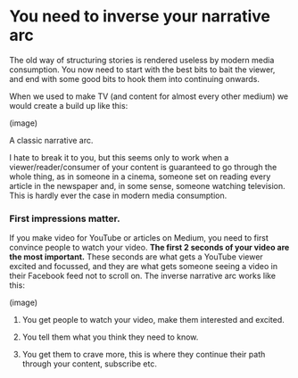 # You need to inverse your narrative arc
The old way of structuring stories is rendered useless by modern media consumption. You now need to start with the best bits to bait the viewer, and end with some good bits to hook them into continuing onwards.

When we used to make TV (and content for almost every other medium) we would create a build up like this:

(image)

A classic narrative arc.

I hate to break it to you, but this seems only to work when a viewer/reader/consumer of your content is guaranteed to go through the whole thing, as in someone in a cinema, someone set on reading every article in the newspaper and, in some sense, someone watching television. This is hardly ever the case in modern media consumption.

### First impressions matter.
If you make video for YouTube or articles on Medium, you need to first convince people to watch your video. **The first 2 seconds of your video are the most important.** These seconds are what gets a YouTube viewer excited and focussed, and they are what gets someone seeing a video in their Facebook feed not to scroll on.
The inverse narrative arc works like this:

(image)

1. You get people to watch your video, make them interested and excited.

2. You tell them what you think they need to know.

3. You get them to crave more, this is where they continue their path through your content, subscribe etc.
